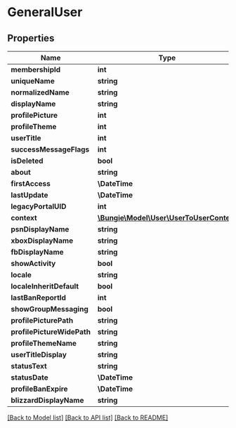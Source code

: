 # GeneralUser

## Properties
Name | Type | Description | Notes
------------ | ------------- | ------------- | -------------
**membershipId** | **int** |  | [optional] 
**uniqueName** | **string** |  | [optional] 
**normalizedName** | **string** |  | [optional] 
**displayName** | **string** |  | [optional] 
**profilePicture** | **int** |  | [optional] 
**profileTheme** | **int** |  | [optional] 
**userTitle** | **int** |  | [optional] 
**successMessageFlags** | **int** |  | [optional] 
**isDeleted** | **bool** |  | [optional] 
**about** | **string** |  | [optional] 
**firstAccess** | **\DateTime** |  | [optional] 
**lastUpdate** | **\DateTime** |  | [optional] 
**legacyPortalUID** | **int** |  | [optional] 
**context** | [**\Bungie\Model\User\UserToUserContext**](UserToUserContext.md) |  | [optional] 
**psnDisplayName** | **string** |  | [optional] 
**xboxDisplayName** | **string** |  | [optional] 
**fbDisplayName** | **string** |  | [optional] 
**showActivity** | **bool** |  | [optional] 
**locale** | **string** |  | [optional] 
**localeInheritDefault** | **bool** |  | [optional] 
**lastBanReportId** | **int** |  | [optional] 
**showGroupMessaging** | **bool** |  | [optional] 
**profilePicturePath** | **string** |  | [optional] 
**profilePictureWidePath** | **string** |  | [optional] 
**profileThemeName** | **string** |  | [optional] 
**userTitleDisplay** | **string** |  | [optional] 
**statusText** | **string** |  | [optional] 
**statusDate** | **\DateTime** |  | [optional] 
**profileBanExpire** | **\DateTime** |  | [optional] 
**blizzardDisplayName** | **string** |  | [optional] 

[[Back to Model list]](../README.md#documentation-for-models) [[Back to API list]](../README.md#documentation-for-api-endpoints) [[Back to README]](../README.md)


